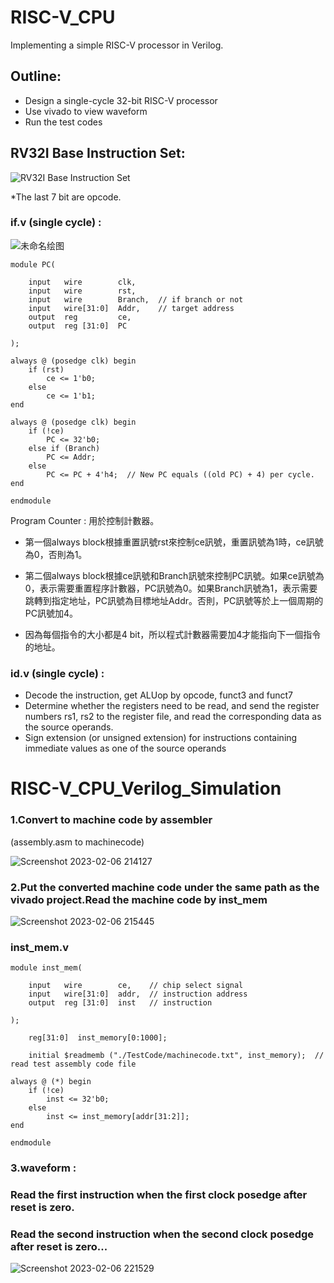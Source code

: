 # RISC-V_CPU

Implementing a simple RISC-V processor in Verilog.

## Outline:
* Design a single-cycle 32-bit RISC-V processor 
* Use vivado to view waveform 
* Run the test codes

## RV32I Base Instruction Set: 

![RV32I Base Instruction Set](https://user-images.githubusercontent.com/68816726/221367757-ee89f98c-b9be-4689-9452-a6259137e76d.png)

*The last 7 bit are opcode.

### if.v (single cycle) :

![未命名绘图](https://user-images.githubusercontent.com/68816726/221366863-2b04d18a-567b-40a4-88bc-509f29fb84f8.jpg)
```
module PC(

	input	wire 		clk,
	input	wire		rst,
	input 	wire		Branch,  // if branch or not
	input 	wire[31:0] 	Addr,	 // target address
	output 	reg 	 	ce,
	output	reg [31:0] 	PC

);

always @ (posedge clk) begin
	if (rst)
		ce <= 1'b0;
	else
		ce <= 1'b1;
end

always @ (posedge clk) begin
	if (!ce)
		PC <= 32'b0;
	else if (Branch)
		PC <= Addr;
	else
		PC <= PC + 4'h4;  // New PC equals ((old PC) + 4) per cycle.
end

endmodule
```

Program Counter : 用於控制計數器。

* 第一個always block根據重置訊號rst來控制ce訊號，重置訊號為1時，ce訊號為0，否則為1。

* 第二個always block根據ce訊號和Branch訊號來控制PC訊號。如果ce訊號為0，表示需要重置程序計數器，PC訊號為0。如果Branch訊號為1，表示需要跳轉到指定地址，PC訊號為目標地址Addr。否則，PC訊號等於上一個周期的PC訊號加4。

* 因為每個指令的大小都是4 bit，所以程式計數器需要加4才能指向下一個指令的地址。

### id.v (single cycle) :

* Decode the instruction, get ALUop by opcode, funct3 and funct7
* Determine whether the registers need to be read, and send the register numbers rs1, rs2 to the register file, and read the corresponding data as the source operands.
* Sign extension (or unsigned extension) for instructions containing immediate values as one of the source operands










# RISC-V_CPU_Verilog_Simulation

### 1.Convert to machine code by assembler

(assembly.asm to machinecode)

![Screenshot 2023-02-06 214127](https://user-images.githubusercontent.com/68816726/216986967-2e03f3f7-9afd-4786-8c0e-f4503aa314f8.png)

### 2.Put the converted machine code under the same path as the vivado project.Read the machine code by inst_mem 

![Screenshot 2023-02-06 215445](https://user-images.githubusercontent.com/68816726/216989718-2b792495-fcc6-43a2-8de6-9b42676c33a4.png)

### inst_mem.v

```
module inst_mem(

	input	wire		ce,    // chip select signal
	input	wire[31:0]	addr,  // instruction address
	output 	reg [31:0]	inst   // instruction
	
);

	reg[31:0]  inst_memory[0:1000];

	initial $readmemb ("./TestCode/machinecode.txt", inst_memory);	// read test assembly code file

always @ (*) begin
	if (!ce)
		inst <= 32'b0;
	else
		inst <= inst_memory[addr[31:2]];
end

endmodule
```

### 3.waveform : 

### Read the first instruction when the first clock posedge after reset is zero.
### Read the second instruction when the second clock posedge after reset is zero...

![Screenshot 2023-02-06 221529](https://user-images.githubusercontent.com/68816726/216994797-1e047b78-affb-4f0f-85a8-a6318cf0b0a9.png)


